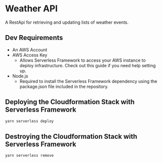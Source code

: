 # Weather API

A RestApi for retrieving and updating lists of weather events.

## Dev Requirements

- An AWS Account
- AWS Access Key
  - Allows Serverless Framework to access your AWS instance to deploy infrastructure. Check out this guide if you need help setting up.
- Node.js
  - Required to install the Serverless Framework dependency using the package.json file included in the repository.

## Deploying the Cloudformation Stack with Serverless Framework

```bash
yarn serverless deploy
```

## Destroying the Cloudformation Stack with Serverless Framework

```bash
yarn serverless remove
```
